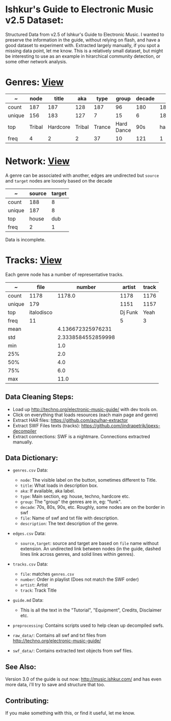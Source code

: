 # Ishkur's Guide to Electronic Music v2.5 Dataset:

Structured Data from v2.5 of Ishkur's Guide to Electronic Music. I wanted to preserve the information in the guide, without relying on flash, and have a good dataset to experiment with. Extracted largely manually, if you spot a missing data point, let me know. This is a relatively small dataset, but might be interesting to use as an example in hirarchical community detection, or some other network analysis.

# Genres: [View](genres.csv)

~|node|title|aka|type|group|decade|file
---|---|---|---|---|---|---|---
count|187|187|128|187|96|180|187
unique|156|183|127|7|15|6|187
top|Tribal|Hardcore|Tribal|Trance|Hard Dance|90s|hardcore
freq|4|2|2|37|10|121|1

# Network: [View](links.csv)

A genre can be associated with another, edges are undirected but `source` and `target` nodes are loosely based on the decade

~|source|target
---|---|---
count|188|8
unique|187|8
top|house|dub
freq|2|1

Data is incomplete.

# Tracks: [View](tracks.csv)

Each genre node has a number of representative tracks.

~|file|number|artist|track
---|---|---|---|---
count|1178|1178.0|1178|1176
unique|179| |1151|1157
top|italodisco| |Dj Funk|Yeah
freq|11| |5|3
mean| |4.136672325976231| | 
std| |2.3338584552859998| | 
min| |1.0| | 
25%| |2.0| | 
50%| |4.0| | 
75%| |6.0| | 
max| |11.0| | 


## Data Cleaning Steps:

* Load up http://techno.org/electronic-music-guide/ with dev tools on.
* Click on everything that loads resources (each main page and genre)
* Extract HAR files: https://github.com/azu/har-extractor
* Extract SWF Files texts (tracks): https://github.com/jindrapetrik/jpexs-decompiler
* Extract connections: SWF is a nightmare. Connections extractred manually.

## Data Dictionary:

* `genres.csv` Data:
  - `node`: The visible label on the button, sometimes different to Title.
  - `title`: What loads in description box.
  - `aka`: If available, aka label.
  - `type`: Main section, eg: house, techno, hardcore etc.
  - `group`: The "group" the genres are in, eg: "funk".
  - `decade`: 70s, 80s, 90s, etc. Roughly, some nodes are on the border in swf
  - `file`: Name of swf and txt file with description.
  - `description`: The text description of the genre.

* `edges.csv` Data:
  - `source,target`: source and target are based on `file` name without extension. An undirected link between nodes (in the guide, dashed lines link across genres, and solid lines within genres).
  
* `tracks.csv` Data:
  - `file`: matches `genres.csv`
  - `number`: Order in playlist (Does not match the SWF order)
  - `artist`: Artist
  - `track`: Track Title

* `guide.md` Data:
  - This is all the text in the "Tutorial", "Equipment", Credits, Disclaimer etc.

* `preprocessing`: Contains scripts used to help clean up decompiled swfs.
* `raw_data/`: Contains all swf and txt files from http://techno.org/electronic-music-guide/
* `swf_data/`: Contains extracted text objects from swf files.

## See Also:

Version 3.0 of the guide is out now: http://music.ishkur.com/ and has even more data, i'll try to save and structure that too.

## Contributing:

If you make something with this, or find it useful, let me know.
